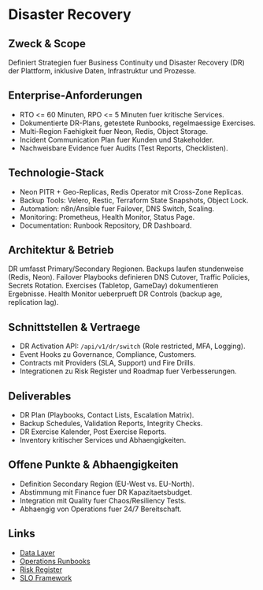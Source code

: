 # Disaster Recovery

## Zweck & Scope
Definiert Strategien fuer Business Continuity und Disaster Recovery (DR) der Plattform, inklusive Daten, Infrastruktur und Prozesse.

## Enterprise-Anforderungen
- RTO <= 60 Minuten, RPO <= 5 Minuten fuer kritische Services.
- Dokumentierte DR-Plans, getestete Runbooks, regelmaessige Exercises.
- Multi-Region Faehigkeit fuer Neon, Redis, Object Storage.
- Incident Communication Plan fuer Kunden und Stakeholder.
- Nachweisbare Evidence fuer Audits (Test Reports, Checklisten).

## Technologie-Stack
- Neon PITR + Geo-Replicas, Redis Operator mit Cross-Zone Replicas.
- Backup Tools: Velero, Restic, Terraform State Snapshots, Object Lock.
- Automation: n8n/Ansible fuer Failover, DNS Switch, Scaling.
- Monitoring: Prometheus, Health Monitor, Status Page.
- Documentation: Runbook Repository, DR Dashboard.

## Architektur & Betrieb
DR umfasst Primary/Secondary Regionen. Backups laufen stundenweise (Redis, Neon). Failover Playbooks definieren DNS Cutover, Traffic Policies, Secrets Rotation. Exercises (Tabletop, GameDay) dokumentieren Ergebnisse. Health Monitor ueberprueft DR Controls (backup age, replication lag).

## Schnittstellen & Vertraege
- DR Activation API: `/api/v1/dr/switch` (Role restricted, MFA, Logging).
- Event Hooks zu Governance, Compliance, Customers.
- Contracts mit Providers (SLA, Support) und Fire Drills.
- Integrationen zu Risk Register und Roadmap fuer Verbesserungen.

## Deliverables
- DR Plan (Playbooks, Contact Lists, Escalation Matrix).
- Backup Schedules, Validation Reports, Integrity Checks.
- DR Exercise Kalender, Post Exercise Reports.
- Inventory kritischer Services und Abhaengigkeiten.

## Offene Punkte & Abhaengigkeiten
- Definition Secondary Region (EU-West vs. EU-North).
- Abstimmung mit Finance fuer DR Kapazitaetsbudget.
- Integration mit Quality fuer Chaos/Resiliency Tests.
- Abhaengig von Operations fuer 24/7 Bereitschaft.

## Links
- [Data Layer](md.html?path=data/data.md)
- [Operations Runbooks](md.html?path=operations/operations.md)
- [Risk Register](md.html?path=risk/risk.md)
- [SLO Framework](md.html?path=slo/slo.md)

